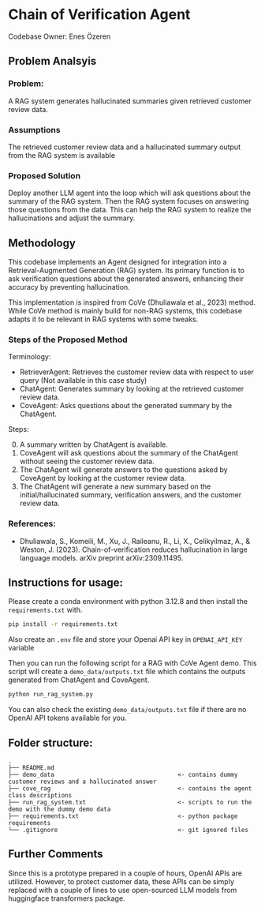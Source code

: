 # Chain of Verification Agent

Codebase Owner: Enes Özeren

## Problem Analsyis

### Problem:
A RAG system generates hallucinated summaries given retrieved customer review data.

### Assumptions
The retrieved customer review data and a hallucinated summary output from the RAG system is available

### Proposed Solution
Deploy another LLM agent into the loop which will ask questions about the summary of the RAG system. Then the RAG system focuses on answering those questions from the data. This can help the RAG system to realize the hallucinations and adjust the summary.

## Methodology
This codebase implements an Agent designed for integration into a Retrieval-Augmented Generation (RAG) system. Its primary function is to ask verification questions about the generated answers, enhancing their accuracy by preventing hallucination.

This implementation is inspired from CoVe (Dhuliawala et al., 2023) method. While CoVe method is mainly build for non-RAG systems, this codebase adapts it to be relevant in RAG systems with some tweaks.

### Steps of the Proposed Method
Terminology:

- RetrieverAgent: Retrieves the customer review data with respect to user query (Not available in this case study)
- ChatAgent: Generates summary by looking at the retrieved customer review data.
- CoveAgent: Asks questions about the generated summary by the ChatAgent.

Steps:

0) A summary written by ChatAgent is available.
1) CoveAgent will ask questions about the summary of the ChatAgent without seeing the customer review data.
2) The ChatAgent will generate answers to the questions asked by CoveAgent by looking at the customer review data.
3) The ChatAgent will generate a new summary based on the initial/hallucinated summary, verification answers, and the customer review data.


### References:
- Dhuliawala, S., Komeili, M., Xu, J., Raileanu, R., Li, X., Celikyilmaz, A., & Weston, J. (2023). Chain-of-verification reduces hallucination in large language models. arXiv preprint arXiv:2309.11495.

## Instructions for usage:

Please create a conda environment with python 3.12.8 and then install the `requirements.txt` with.
```bash
pip install -r requirements.txt
```

Also create an `.env` file and store your Openai API key in `OPENAI_API_KEY` variable

Then you can run the following script for a RAG with CoVe Agent demo. This script will create a `demo_data/outputs.txt` file which contains the outputs generated from ChatAgent and CoveAgent.
```bash
python run_rag_system.py
```

You can also check the existing `demo_data/outputs.txt` file if there are no OpenAI API tokens available for you.

## Folder structure:
```
.
├── README.md                       
├── demo_data                                   <- contains dummy customer reviews and a hallucinated answer
├── cove_rag                                    <- contains the agent class descriptions
├── run_rag_system.txt                          <- scripts to run the demo with the dummy demo data
├── requirements.txt                            <- python package requirements
└── .gitignore                                  <- git ignored files
```

## Further Comments

Since this is a prototype prepared in a couple of hours, OpenAI APIs are utilized. However, to protect customer data, these APIs can be simply replaced with a couple of lines to use open-sourced LLM models from huggingface transformers package.
